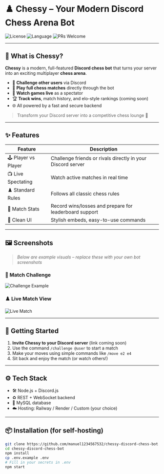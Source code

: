 # ♟️ Chessy – Your Modern Discord Chess Arena Bot

![License](https://img.shields.io/github/license/manuel1234567532/chessy-discord-chess-bot)
![Language](https://img.shields.io/github/languages/top/manuel1234567532/chessy-discord-chess-bot)
![PRs Welcome](https://img.shields.io/badge/PRs-welcome-brightgreen.svg)

---

## 🧠 What is Chessy?

**Chessy** is a modern, full-featured **Discord chess bot** that turns your server into an exciting multiplayer **chess arena**.

- 🎯 **Challenge other users** via Discord
- 🧩 **Play full chess matches** directly through the bot
- 👀 **Watch games live** as a spectator
- 🏆 **Track wins**, match history, and elo-style rankings (coming soon)
- 🌐 All powered by a fast and secure backend

> Transform your Discord server into a competitive chess lounge 🏰

---

## ✨ Features

| Feature | Description |
|--------|-------------|
| 🕹️ Player vs Player | Challenge friends or rivals directly in your Discord server |
| 📺 Live Spectating | Watch active matches in real time |
| ♟️ Standard Rules | Follows all classic chess rules |
| 🏅 Match Stats | Record wins/losses and prepare for leaderboard support |
| 🎨 Clean UI | Stylish embeds, easy-to-use commands |

---

## 🖼️ Screenshots

> _Below are example visuals – replace these with your own bot screenshots_

### 🔘 Match Challenge
![Challenge Example](https://via.placeholder.com/600x300.png?text=Challenge+Embed)

### ♟️ Live Match View
![Live Match](https://via.placeholder.com/600x300.png?text=Live+Chess+Match)

---

## 🚀 Getting Started

1. **Invite Chessy to your Discord server** (link coming soon)
2. Use the command `/challenge @user` to start a match
3. Make your moves using simple commands like `/move e2 e4`
4. Sit back and enjoy the match (or watch others!)

---

## ⚙️ Tech Stack

- 🛠️ Node.js + Discord.js
- ♻️ REST + WebSocket backend
- 🧪 MySQL database
- ☁️ Hosting: Railway / Render / Custom (your choice)

---

## 📦 Installation (for self-hosting)

```bash
git clone https://github.com/manuel1234567532/chessy-discord-chess-bot.git
cd chessy-discord-chess-bot
npm install
cp .env.example .env
# Fill in your secrets in .env
npm start
